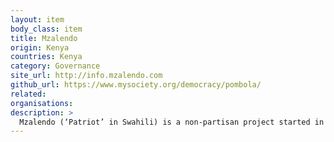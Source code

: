 ```yaml
---
layout: item
body_class: item
title: Mzalendo
origin: Kenya
countries: Kenya
category: Governance
site_url: http://info.mzalendo.com
github_url: https://www.mysociety.org/democracy/pombola/
related: 
organisations: 
description: >
  Mzalendo (‘Patriot’ in Swahili) is a non-partisan project started in 2005 which seeks to promote greater public participation in politics by providing relevant information about the National Assembly and Senate's activities.
---
```

